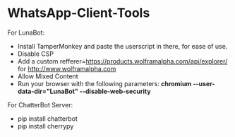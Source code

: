 # WhatsApp-Client-Tools
For LunaBot:
- Install TamperMonkey and paste the userscript in there, for ease of use.
- Disable CSP
- Add a custom refferer=https://products.wolframalpha.com/api/explorer/ for http://www.wolframalpha.com
- Allow Mixed Content
- Run your browser with the following parameters: **chromium --user-data-dir="LunaBot" --disable-web-security**

For ChatterBot Server:
- pip install chatterbot
- pip install cherrypy
